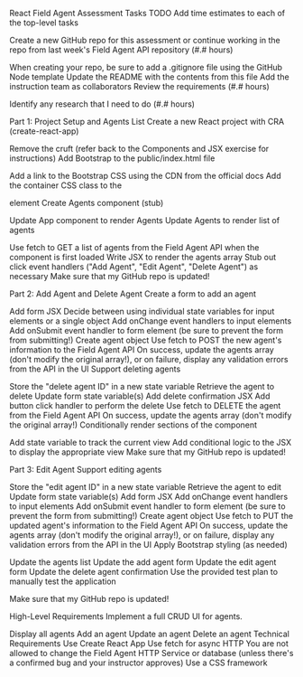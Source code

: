 React Field Agent Assessment
Tasks
TODO Add time estimates to each of the top-level tasks

 Create a new GitHub repo for this assessment or continue working in the repo from last week's Field Agent API repository (#.# hours)

 When creating your repo, be sure to add a .gitignore file using the GitHub Node template
 Update the README with the contents from this file
 Add the instruction team as collaborators
 Review the requirements (#.# hours)

 Identify any research that I need to do (#.# hours)

Part 1: Project Setup and Agents List
 Create a new React project with CRA (create-react-app)

 Remove the cruft (refer back to the Components and JSX exercise for instructions)
 Add Bootstrap to the public/index.html file

 Add a link to the Bootstrap CSS using the CDN from the official docs
 Add the container CSS class to the <div id="root"></div> element
 Create Agents component (stub)

 Update App component to render Agents
 Update Agents to render list of agents

 Use fetch to GET a list of agents from the Field Agent API when the component is first loaded
 Write JSX to render the agents array
 Stub out click event handlers ("Add Agent", "Edit Agent", "Delete Agent") as necessary
Make sure that my GitHub repo is updated!

Part 2: Add Agent and Delete Agent
 Create a form to add an agent

 Add form JSX
 Decide between using individual state variables for input elements or a single object
 Add onChange event handlers to input elements
 Add onSubmit event handler to form element (be sure to prevent the form from submitting!)
 Create agent object
 Use fetch to POST the new agent's information to the Field Agent API
 On success, update the agents array (don't modify the original array!), or on failure, display any validation errors from the API in the UI
 Support deleting agents

 Store the "delete agent ID" in a new state variable
 Retrieve the agent to delete
 Update form state variable(s)
 Add delete confirmation JSX
 Add button click handler to perform the delete
 Use fetch to DELETE the agent from the Field Agent API
 On success, update the agents array (don't modify the original array!)
 Conditionally render sections of the component

 Add state variable to track the current view
 Add conditional logic to the JSX to display the appropriate view
Make sure that my GitHub repo is updated!

Part 3: Edit Agent
 Support editing agents

 Store the "edit agent ID" in a new state variable
 Retrieve the agent to edit
 Update form state variable(s)
 Add form JSX
 Add onChange event handlers to input elements
 Add onSubmit event handler to form element (be sure to prevent the form from submitting!)
 Create agent object
 Use fetch to PUT the updated agent's information to the Field Agent API
 On success, update the agents array (don't modify the original array!), or on failure, display any validation errors from the API in the UI
 Apply Bootstrap styling (as needed)

 Update the agents list
 Update the add agent form
 Update the edit agent form
 Update the delete agent confirmation
 Use the provided test plan to manually test the application

Make sure that my GitHub repo is updated!

High-Level Requirements
Implement a full CRUD UI for agents.

Display all agents
Add an agent
Update an agent
Delete an agent
Technical Requirements
Use Create React App
Use fetch for async HTTP
You are not allowed to change the Field Agent HTTP Service or database (unless there's a confirmed bug and your instructor approves)
Use a CSS framework
